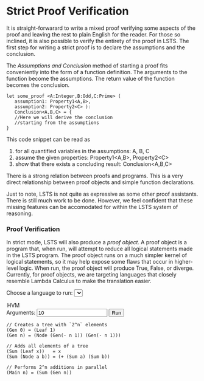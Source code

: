# Strict Proof Verification

It is straight-forwarard to write a mixed proof verifying some aspects of the proof and leaving the rest to plain English for the reader.
For those so inclined, it is also possible to verify the entirety of the proof in LSTS.
The first step for writing a strict proof is to declare the assumptions and the conclusion.

The *Assumptions and Conclusion* method of starting a proof fits conveniently into the form of a function definition.
The arguments to the function become the assumptions.
The return value of the function becomes the conclusion.

```lsts
let some_proof <A:Integer,B:Odd,C:Prime> (
   assumption1: Property1<A,B>,
   assumption2: Property2<C> ):
   Conclusion<A,B,C> = {
   //Here we will derive the conclusion
   //starting from the assumptions
}
```

This code snippet can be read as

1. for all quantified variables in the assumptions: A, B, C
2. assume the given properties: Property1&lt;A,B&gt;, Property2&lt;C&gt;
3. show that there exists a concluding result: Conclusion&lt;A,B,C&gt;

There is a strong relation between proofs and programs.
This is a very direct relationship between proof objects and simple function declarations.

Just to note, LSTS is not quite as expressive as some other proof assistants.
There is still much work to be done.
However, we feel confident that these missing features can be accomodated for within the LSTS system of reasoning.

### Proof Verification

In strict mode, LSTS will also produce a *proof object*.
A proof object is a program that, when run, will attempt to reduce all logical statements made in the LSTS program.
The proof object runs on a much simpler kernel of logical statements, so it may help expose some flaws that occur in higher-level logic.
When run, the proof object will produce True, False, or diverge.
Currently, for proof objects, we are targeting languages that closely resemble Lambda Calculus to make the translation easier.

<label for="lang">Choose a language to run:</label>
<select name="lang" id="lang">
  <option value="hvm">HVM</option>
</select>
<label for="args">Arguments:</label>
<input type="text" id="args" name="args" value="10">
<button type="button" id="run">Run</button>
<div id="run_output"></div>

```HVM,editable
// Creates a tree with `2^n` elements
(Gen 0) = (Leaf 1)
(Gen n) = (Node (Gen(- n 1)) (Gen(- n 1)))

// Adds all elements of a tree
(Sum (Leaf x))   = x
(Sum (Node a b)) = (+ (Sum a) (Sum b))

// Performs 2^n additions in parallel
(Main n) = (Sum (Gen n))
```

<script>
$( document ).ready(function() {
   $( "#run" ).click(function() {
      let lang = $("#lang").val();
      let args = $("#args").val();
      let code = "";
      $(".ace_line").map(function(i,v){ code += $(v).text() + "\n"; });
      let rq = { "source":code };
      const p = args.split(" ");
      for (var pi = 0; pi < p.length; pi++) {
         rq[ "p" + (pi+1) ] = p[pi];
      }
      $.post("https://api.ngrama.com/"+lang, JSON.stringify(rq), function(data, status) {
         let ok = false;
         let res = "";
         if (status != "success") {
            res = data;
         } else if (data.error) {
            res = data.error;
         } else if (data.result) {
            ok = true;
            res = data.result;
         } else {
            res = "Unknown Error";
         };
         $("#run_output").text(res);
         if (ok) {
            $("#run_output").css({"background-color": "#9be9a8"});
         } else {
            $("#run_output").css({"background-color": "#ffcccc"});
         }
      });
   });
});
</script>
